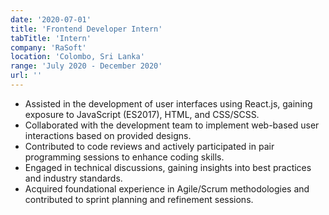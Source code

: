 ```yaml
---
date: '2020-07-01'
title: 'Frontend Developer Intern'
tabTitle: 'Intern'
company: 'RaSoft'
location: 'Colombo, Sri Lanka'
range: 'July 2020 - December 2020'
url: ''
---
```


- Assisted in the development of user interfaces using React.js, gaining exposure to JavaScript (ES2017), HTML, and CSS/SCSS.
- Collaborated with the development team to implement web-based user interactions based on provided designs.
- Contributed to code reviews and actively participated in pair programming sessions to enhance coding skills.
- Engaged in technical discussions, gaining insights into best practices and industry standards.
- Acquired foundational experience in Agile/Scrum methodologies and contributed to sprint planning and refinement sessions.
